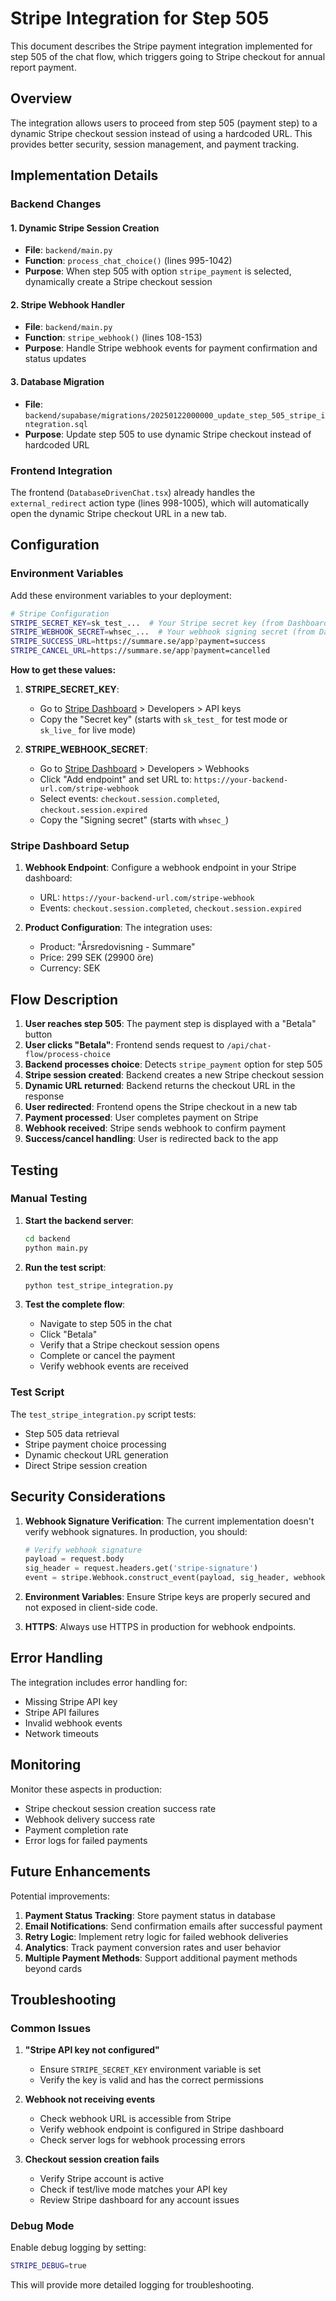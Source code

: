 # Stripe Integration for Step 505

This document describes the Stripe payment integration implemented for step 505 of the chat flow, which triggers going to Stripe checkout for annual report payment.

## Overview

The integration allows users to proceed from step 505 (payment step) to a dynamic Stripe checkout session instead of using a hardcoded URL. This provides better security, session management, and payment tracking.

## Implementation Details

### Backend Changes

#### 1. Dynamic Stripe Session Creation
- **File**: `backend/main.py`
- **Function**: `process_chat_choice()` (lines 995-1042)
- **Purpose**: When step 505 with option `stripe_payment` is selected, dynamically create a Stripe checkout session

#### 2. Stripe Webhook Handler
- **File**: `backend/main.py`
- **Function**: `stripe_webhook()` (lines 108-153)
- **Purpose**: Handle Stripe webhook events for payment confirmation and status updates

#### 3. Database Migration
- **File**: `backend/supabase/migrations/20250122000000_update_step_505_stripe_integration.sql`
- **Purpose**: Update step 505 to use dynamic Stripe checkout instead of hardcoded URL

### Frontend Integration

The frontend (`DatabaseDrivenChat.tsx`) already handles the `external_redirect` action type (lines 998-1005), which will automatically open the dynamic Stripe checkout URL in a new tab.

## Configuration

### Environment Variables

Add these environment variables to your deployment:

```bash
# Stripe Configuration
STRIPE_SECRET_KEY=sk_test_...  # Your Stripe secret key (from Dashboard > API keys)
STRIPE_WEBHOOK_SECRET=whsec_...  # Your webhook signing secret (from Dashboard > Webhooks)
STRIPE_SUCCESS_URL=https://summare.se/app?payment=success
STRIPE_CANCEL_URL=https://summare.se/app?payment=cancelled
```

**How to get these values:**

1. **STRIPE_SECRET_KEY**: 
   - Go to [Stripe Dashboard](https://dashboard.stripe.com) > Developers > API keys
   - Copy the "Secret key" (starts with `sk_test_` for test mode or `sk_live_` for live mode)

2. **STRIPE_WEBHOOK_SECRET**:
   - Go to [Stripe Dashboard](https://dashboard.stripe.com) > Developers > Webhooks
   - Click "Add endpoint" and set URL to: `https://your-backend-url.com/stripe-webhook`
   - Select events: `checkout.session.completed`, `checkout.session.expired`
   - Copy the "Signing secret" (starts with `whsec_`)

### Stripe Dashboard Setup

1. **Webhook Endpoint**: Configure a webhook endpoint in your Stripe dashboard:
   - URL: `https://your-backend-url.com/stripe-webhook`
   - Events: `checkout.session.completed`, `checkout.session.expired`

2. **Product Configuration**: The integration uses:
   - Product: "Årsredovisning - Summare"
   - Price: 299 SEK (29900 öre)
   - Currency: SEK

## Flow Description

1. **User reaches step 505**: The payment step is displayed with a "Betala" button
2. **User clicks "Betala"**: Frontend sends request to `/api/chat-flow/process-choice`
3. **Backend processes choice**: Detects `stripe_payment` option for step 505
4. **Stripe session created**: Backend creates a new Stripe checkout session
5. **Dynamic URL returned**: Backend returns the checkout URL in the response
6. **User redirected**: Frontend opens the Stripe checkout in a new tab
7. **Payment processed**: User completes payment on Stripe
8. **Webhook received**: Stripe sends webhook to confirm payment
9. **Success/cancel handling**: User is redirected back to the app

## Testing

### Manual Testing

1. **Start the backend server**:
   ```bash
   cd backend
   python main.py
   ```

2. **Run the test script**:
   ```bash
   python test_stripe_integration.py
   ```

3. **Test the complete flow**:
   - Navigate to step 505 in the chat
   - Click "Betala"
   - Verify that a Stripe checkout session opens
   - Complete or cancel the payment
   - Verify webhook events are received

### Test Script

The `test_stripe_integration.py` script tests:
- Step 505 data retrieval
- Stripe payment choice processing
- Dynamic checkout URL generation
- Direct Stripe session creation

## Security Considerations

1. **Webhook Signature Verification**: The current implementation doesn't verify webhook signatures. In production, you should:
   ```python
   # Verify webhook signature
   payload = request.body
   sig_header = request.headers.get('stripe-signature')
   event = stripe.Webhook.construct_event(payload, sig_header, webhook_secret)
   ```

2. **Environment Variables**: Ensure Stripe keys are properly secured and not exposed in client-side code.

3. **HTTPS**: Always use HTTPS in production for webhook endpoints.

## Error Handling

The integration includes error handling for:
- Missing Stripe API key
- Stripe API failures
- Invalid webhook events
- Network timeouts

## Monitoring

Monitor these aspects in production:
- Stripe checkout session creation success rate
- Webhook delivery success rate
- Payment completion rate
- Error logs for failed payments

## Future Enhancements

Potential improvements:
1. **Payment Status Tracking**: Store payment status in database
2. **Email Notifications**: Send confirmation emails after successful payment
3. **Retry Logic**: Implement retry logic for failed webhook deliveries
4. **Analytics**: Track payment conversion rates and user behavior
5. **Multiple Payment Methods**: Support additional payment methods beyond cards

## Troubleshooting

### Common Issues

1. **"Stripe API key not configured"**
   - Ensure `STRIPE_SECRET_KEY` environment variable is set
   - Verify the key is valid and has the correct permissions

2. **Webhook not receiving events**
   - Check webhook URL is accessible from Stripe
   - Verify webhook endpoint is configured in Stripe dashboard
   - Check server logs for webhook processing errors

3. **Checkout session creation fails**
   - Verify Stripe account is active
   - Check if test/live mode matches your API key
   - Review Stripe dashboard for any account issues

### Debug Mode

Enable debug logging by setting:
```bash
STRIPE_DEBUG=true
```

This will provide more detailed logging for troubleshooting.
